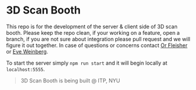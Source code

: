 # 3D Scan Booth
This repo is for the development of the server & client side of 3D scan booth. Please keep the repo clean, if your working on a feature, open a branch, if you are not sure about integration please pull request and we will figure it out together. In case of questions or concerns contact [Or Fleisher](https://github.com/juniorxsound) or [Eve Weinberg](https://github.com/evejweinberg).

To start the server simply `npm run start` and it will begin locally at `localhost:5555`.

>3D Scan Booth is being built @ ITP, NYU
